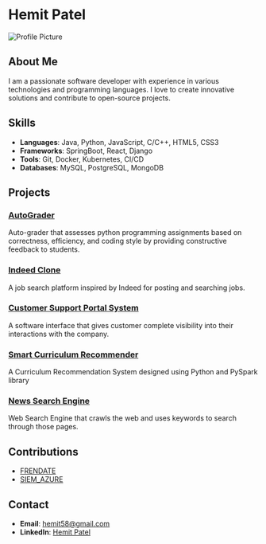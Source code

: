 # Hemit Patel

![Profile Picture](https://github.com/HemitPatel.png)

## About Me
I am a passionate software developer with experience in various technologies and programming languages. I love to create innovative solutions and contribute to open-source projects.

## Skills
- **Languages**: Java, Python, JavaScript, C/C++, HTML5, CSS3
- **Frameworks**: SpringBoot, React, Django
- **Tools**: Git, Docker, Kubernetes, CI/CD
- **Databases**: MySQL, PostgreSQL, MongoDB

## Projects

### [AutoGrader](https://github.com/HemitPatel/Autograder)
Auto-grader that assesses python programming assignments based on correctness, efficiency, and coding style by providing constructive feedback to students.

### [Indeed Clone](https://github.com/HemitPatel/Indeed_Clone)
A job search platform inspired by Indeed for posting and searching jobs.

### [Customer Support Portal System](https://github.com/HemitPatel/Customer-Support-Portal-System)
A software interface that gives customer complete visibility into their interactions with the company.

### [Smart Curriculum Recommender](https://github.com/HemitPatel/smart-curriculum-recommender) 
A Curriculum Recommendation System designed using Python and PySpark library

### [News Search Engine](https://github.com/HemitPatel/News_Search_Engine)
Web Search Engine that crawls the web and uses keywords to search through those pages.

## Contributions
- [FRENDATE](https://github.com/Malharsingh/Dating-Website)
- [SIEM_AZURE](https://github.com/Dhaval0001/SIEM_Azure)

## Contact
- **Email**: [hemit58@gmail.com](mailto:hemit58@gmail.com)
- **LinkedIn**: [Hemit Patel](https://www.linkedin.com/in/hemit-patel/)
